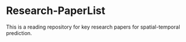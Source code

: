 # Research-PaperList
This is a reading repository for key research papers  for spatial-temporal prediction.

